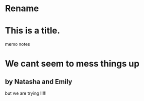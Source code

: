 # Rename

# This is a title. 
memo notes

# We cant seem to mess things up
## by Natasha and Emily
but we are trying
!!!!!

